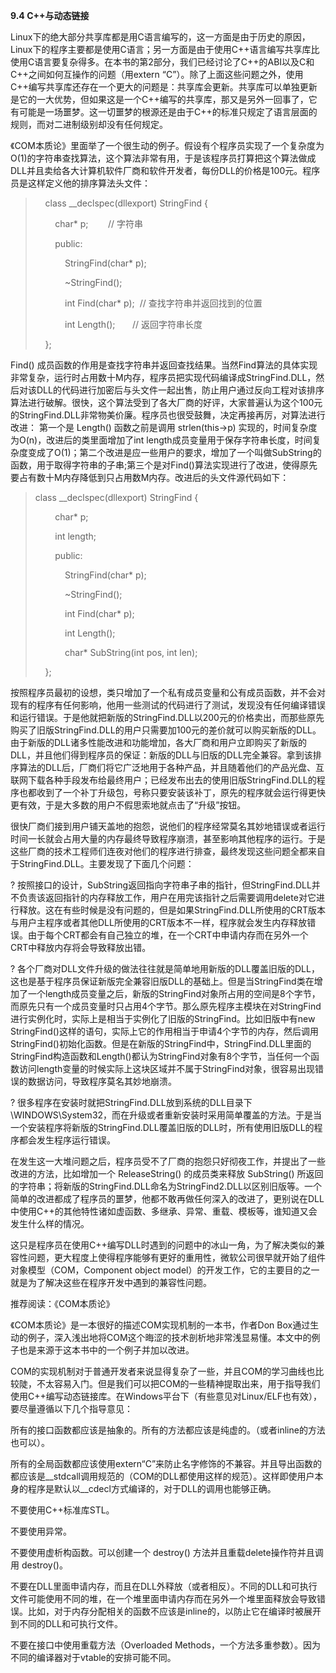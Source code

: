 **9.4 C++与动态链接**

Linux下的绝大部分共享库都是用C语言编写的，这一方面是由于历史的原因，Linux下的程序主要都是使用C语言；另一方面是由于使用C++语言编写共享库比使用C语言要复杂得多。在本书的第2部分，我们已经讨论了C++的ABI以及C和C++之间如何互操作的问题（用extern “C”）。除了上面这些问题之外，使用C++编写共享库还存在一个更大的问题是：共享库会更新。共享库可以单独更新是它的一大优势，但如果这是一个C++编写的共享库，那又是另外一回事了，它有可能是一场噩梦。这一切噩梦的根源还是由于C++的标准只规定了语言层面的规则，而对二进制级别却没有任何规定。

《COM本质论》里面举了一个很生动的例子。假设有个程序员实现了一个复杂度为O(1)的字符串查找算法，这个算法非常有用，于是该程序员打算把这个算法做成DLL并且卖给各大计算机软件厂商和软件开发者，每份DLL的价格是100元。程序员是这样定义他的排序算法头文件：

>     class __declspec(dllexport) StringFind {  
>   
>         char* p;        // 字符串  
>   
>         public:  
>   
>             StringFind(char* p);  
>   
>             ~StringFind();  
>   
>             int Find(char* p);  // 查找字符串并返回找到的位置  
>   
>             int Length();       // 返回字符串长度  
>   
>     };  
>   

Find() 成员函数的作用是查找字符串并返回查找结果。当然Find算法的具体实现非常复杂，运行时占用数十M内存，程序员把实现代码编译成StringFind.DLL，然后对该DLL的代码进行加密后与头文件一起出售，防止用户通过反向工程对该排序算法进行破解。很快，这个算法受到了各大厂商的好评，大家普遍认为这个100元的StringFind.DLL非常物美价廉。程序员也很受鼓舞，决定再接再厉，对算法进行改进： 第一个是 Length() 函数之前是调用 strlen(this->p) 实现的，时间复杂度为O(n)，改进后的类里面增加了int length成员变量用于保存字符串长度，时间复杂度变成了O(1)；第二个改进是应一些用户的要求，增加了一个叫做SubString的函数，用于取得字符串的子串;第三个是对Find()算法实现进行了改进，使得原先要占有数十M内存降低到只占用数M内存。改进后的头文件源代码如下：

> class __declspec(dllexport) StringFind {  
>   
>         char* p;  
>   
>         int length;  
>   
>         public:  
>   
>             StringFind(char* p);  
>   
>             ~StringFind();  
>   
>             int Find(char* p);  
>   
>             int Length();  
>   
>             char* SubString(int pos, int len);  
>   
>     };  
>   

按照程序员最初的设想，类只增加了一个私有成员变量和公有成员函数，并不会对现有的程序有任何影响，他用一些测试的代码进行了测试，发现没有任何编译错误和运行错误。于是他就把新版的StringFind.DLL以200元的价格卖出，而那些原先购买了旧版StringFind.DLL的用户只需要加100元的差价就可以购买新版的DLL。由于新版的DLL诸多性能改进和功能增加，各大厂商和用户立即购买了新版的DLL，并且他们得到程序员的保证：新版的DLL与旧版的DLL完全兼容。拿到该排序算法的DLL后，厂商们将它广泛地用于各种产品，并且随着他们的产品光盘、互联网下载各种手段发布给最终用户；已经发布出去的使用旧版StringFind.DLL的程序也都收到了一个补丁升级包，号称只要安装该补丁，原先的程序就会运行得更快更有效，于是大多数的用户不假思索地就点击了“升级”按钮。

很快厂商们接到用户铺天盖地的抱怨，说他们的程序经常莫名其妙地错误或者运行时间一长就会占用大量的内存最终导致程序崩溃，甚至影响其他程序的运行。于是这些厂商的技术工程师们连夜对他们的程序进行排查，最终发现这些问题全都来自于StringFind.DLL。主要发现了下面几个问题：

? 按照接口的设计，SubString返回指向字符串子串的指针，但StringFind.DLL并不负责该返回指针的内存释放工作，用户在用完该指针之后需要调用delete对它进行释放。这在有些时候是没有问题的，但是如果StringFind.DLL所使用的CRT版本与用户主程序或者其他DLL所使用的CRT版本不一样，程序就会发生内存释放错误。由于每个CRT都会有自己独立的堆，在一个CRT中申请内存而在另外一个CRT中释放内存将会导致释放出错。

? 各个厂商对DLL文件升级的做法往往就是简单地用新版的DLL覆盖旧版的DLL，这也是基于程序员保证新版完全兼容旧版DLL的基础上。但是当StringFind类在增加了一个length成员变量之后，新版的StringFind对象所占用的空间是8个字节，而原先只有一个成员变量时只占用4个字节。那么原先程序主模块在对StringFind进行实例化时，实际上是相当于实例化了旧版的StringFind。比如旧版中有new StringFind()这样的语句，实际上它的作用相当于申请4个字节的内存，然后调用StringFind()初始化函数。但是在新版的StringFind中，StringFind.DLL里面的StringFind构造函数和Length()都认为StringFind对象有8个字节，当任何一个函数访问length变量的时候实际上这块区域并不属于StringFind对象，很容易出现错误的数据访问，导致程序莫名其妙地崩溃。

? 很多程序在安装时就把StringFind.DLL放到系统的DLL目录下\WINDOWS\System32，而在升级或者重新安装时采用简单覆盖的方法。于是当一个安装程序将新版的StringFind.DLL覆盖旧版的DLL时，所有使用旧版DLL的程序都会发生程序运行错误。

在发生这一大堆问题之后，程序员受不了厂商的抱怨只好彻夜工作，并提出了一些改进的方法，比如增加一个 ReleaseString() 的成员类来释放 SubString() 所返回的字符串；将新版的StringFind.DLL命名为StringFind2.DLL以区别旧版等。一个简单的改进都成了程序员的噩梦，他都不敢再做任何深入的改进了，更别说在DLL中使用C++的其他特性诸如虚函数、多继承、异常、重载、模板等，谁知道又会发生什么样的情况。

这只是程序员在使用C++编写DLL时遇到的问题中的冰山一角，为了解决类似的兼容性问题，更大程度上使得程序能够有更好的重用性，微软公司很早就开始了组件对象模型（COM，Component object model）的开发工作，它的主要目的之一就是为了解决这些在程序开发中遇到的兼容性问题。

推荐阅读：《COM本质论》

《COM本质论》是一本很好的描述COM实现机制的一本书，作者Don Box通过生动的例子，深入浅出地将COM这个晦涩的技术剖析地非常浅显易懂。本文中的例子也是来源于这本书中的一个例子并加以改进。

COM的实现机制对于普通开发者来说显得复杂了一些，并且COM的学习曲线也比较陡，不太容易入门。但是我们可以把COM的一些精神提取出来，用于指导我们使用C++编写动态链接库。在Windows平台下（有些意见对Linux/ELF也有效），要尽量遵循以下几个指导意见：

所有的接口函数都应该是抽象的。所有的方法都应该是纯虚的。（或者inline的方法也可以）。

所有的全局函数都应该使用extern“C”来防止名字修饰的不兼容。并且导出函数的都应该是__stdcall调用规范的（COM的DLL都使用这样的规范）。这样即使用户本身的程序是默认以__cdecl方式编译的，对于DLL的调用也能够正确。

不要使用C++标准库STL。

不要使用异常。

不要使用虚析构函数。可以创建一个 destroy() 方法并且重载delete操作符并且调用 destroy()。

不要在DLL里面申请内存，而且在DLL外释放（或者相反）。不同的DLL和可执行文件可能使用不同的堆，在一个堆里面申请内存而在另外一个堆里面释放会导致错误。比如，对于内存分配相关的函数不应该是inline的，以防止它在编译时被展开到不同的DLL和可执行文件。

不要在接口中使用重载方法（Overloaded Methods，一个方法多重参数）。因为不同的编译器对于vtable的安排可能不同。